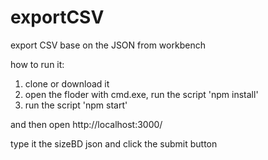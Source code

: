# exportCSV
export CSV base on the JSON from workbench


how to run it:

1. clone or download it
2. open the floder with cmd.exe, run the script 'npm install'
3. run the script 'npm start'

and then open http://localhost:3000/ 

type it the sizeBD json and click the submit button

